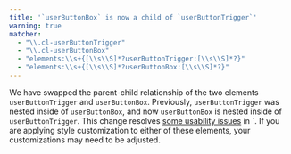 ```yaml
---
title: '`userButtonBox` is now a child of `userButtonTrigger`'
warning: true
matcher:
  - "\\.cl-userButtonTrigger"
  - "\\.cl-userButtonBox"
  - "elements:\\s+{[\\s\\S]*?userButtonTrigger:[\\s\\S]*?}"
  - "elements:\\s+{[\\s\\S]*?userButtonBox:[\\s\\S]*?}"
---
```


We have swapped the parent-child relationship of the two elements `userButtonTrigger` and `userButtonBox`. Previously, `userButtonTrigger` was nested inside of `userButtonBox`, and now `userButtonBox` is nested inside of `userButtonTrigger`. This change resolves [some usability issues](https://github.com/clerk/javascript/issues/1625) in `<UserButton />. If you are applying style customization to either of these elements, your customizations may need to be adjusted.
